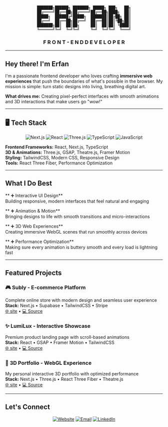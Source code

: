 <div align="center">

```
███████╗██████╗ ███████╗ █████╗ ███╗   ██╗
██╔════╝██╔══██╗██╔════╝██╔══██╗████╗  ██║
█████╗  ██████╔╝█████╗  ███████║██╔██╗ ██║
██╔══╝  ██╔══██╗██╔══╝  ██╔══██║██║╚██╗██║
███████╗██║  ██║██╗     ██║  ██║██║ ╚████║
╚══════╝╚═╝  ╚═╝╚═╝     ╚═╝  ╚═╝╚═╝  ╚═══╝
```

### **F R O N T - E N D   D E V E L O P E R**

</div>

---

##  Hey there! I'm Erfan

I'm a passionate frontend developer who loves crafting **immersive web experiences** that push the boundaries of what's possible in the browser. My mission is simple: turn static designs into living, breathing digital art.

**What drives me:** Creating pixel-perfect interfaces with smooth animations and 3D interactions that make users go "wow!"

---

## 🖥️  Tech Stack
 
<div align="center">

![Next.js](https://img.shields.io/badge/Next.js-000000?style=for-the-badge&logo=next.js&logoColor=white)
![React](https://img.shields.io/badge/React-20232A?style=for-the-badge&logo=react&logoColor=61DAFB)
![Three.js](https://img.shields.io/badge/Three.js-000000?style=for-the-badge&logo=three.js&logoColor=white)
![TypeScript](https://img.shields.io/badge/TypeScript-007ACC?style=for-the-badge&logo=typescript&logoColor=white)
![JavaScript](https://img.shields.io/badge/JavaScript-F7DF1E?style=for-the-badge&logo=javascript&logoColor=black)

</div>

**Frontend Frameworks:** React, Next.js, TypeScript  
**3D & Animations:** Three.js, GSAP, Theatre.js, Framer Motion  
**Styling:** TailwindCSS, Modern CSS, Responsive Design  
**Tools:** React Three Fiber, Performance Optimization

---

##  What I Do Best

** ➕ Interactive UI Design**  
Building responsive, modern interfaces that feel natural and engaging

** ➕ Animation & Motion**  
Bringing designs to life with smooth transitions and micro-interactions

** ➕ 3D Web Experiences**  
Creating immersive WebGL scenes that run smoothly across devices

** ➕ Performance Optimization**  
Making sure every animation is buttery smooth and every load is lightning fast

---

##  Featured Projects

### 🎮 **Subly** - E-commerce Platform
Complete online store with modern design and seamless user experience  
**Stack:** Next.js • Supabase • TailwindCSS • Stripe  
[🌐 site](https://subly.com/) • [💻 Source](https://github.com/erfan-mirasadi/SUBLY)
### ✨ **LumiLux** - Interactive Showcase  
Premium product landing page with scroll-based animations  
**Stack:** React • GSAP • Framer Motion • TailwindCSS  
[🌐 site](https://lumiluxe.studio/) • [💻 Source](https://github.com/erfan-mirasadi/LumiLuxe)

### 🧊 **3D Portfolio** - WebGL Experience
My personal interactive 3D portfolio with optimized performance  
**Stack:** Next.js • Three.js • React Three Fiber • Theatre.js  
[🌐 site](https://iamerfan.me) • [💻 Source](https://github.com/erfan-mirasadi/IamErfan)

---

##  Let's Connect

<div align="center">

[![Website](https://img.shields.io/badge/🌐_Website-iamerfan.me-4285F4?style=for-the-badge)](https://iamerfan.me)
[![Email](https://img.shields.io/badge/📧_Email-Contact_Me-EA4335?style=for-the-badge)](mailto:erfan.mirasadi@gmail.com)
[![LinkedIn](https://img.shields.io/badge/💼_LinkedIn-Connect-0A66C2?style=for-the-badge)](www.linkedin.com/in/erfan-mirasadi)

</div>
